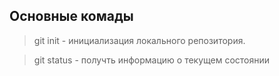 ## Основные комады

> git init - инициализация локального репозитория.

> git status - получть информацию о текущем состоянии
> 